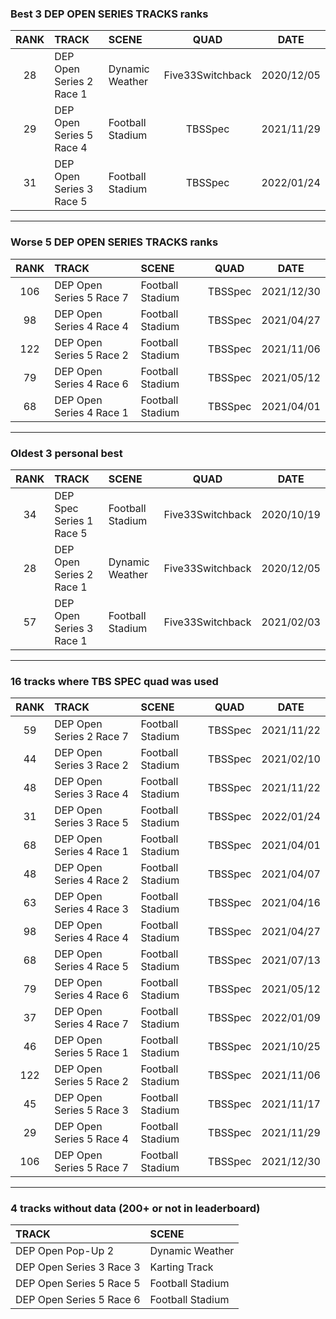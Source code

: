 ### Best 3 DEP OPEN SERIES TRACKS ranks
|RANK|TRACK|SCENE|QUAD|DATE|
|:---:|:---|:---|:---:|:---:|
|28|DEP Open Series 2 Race 1|Dynamic Weather|Five33Switchback|2020/12/05|
|29|DEP Open Series 5 Race 4|Football Stadium|TBSSpec|2021/11/29|
|31|DEP Open Series 3 Race 5|Football Stadium|TBSSpec|2022/01/24|
---
### Worse 5 DEP OPEN SERIES TRACKS ranks
|RANK|TRACK|SCENE|QUAD|DATE|
|:---:|:---|:---|:---:|:---:|
|106|DEP Open Series 5 Race 7|Football Stadium|TBSSpec|2021/12/30|
|98|DEP Open Series 4 Race 4|Football Stadium|TBSSpec|2021/04/27|
|122|DEP Open Series 5 Race 2|Football Stadium|TBSSpec|2021/11/06|
|79|DEP Open Series 4 Race 6|Football Stadium|TBSSpec|2021/05/12|
|68|DEP Open Series 4 Race 1|Football Stadium|TBSSpec|2021/04/01|
---
### Oldest 3 personal best
|RANK|TRACK|SCENE|QUAD|DATE|
|:---:|:---|:---|:---:|:---:|
|34|DEP Spec Series 1 Race 5|Football Stadium|Five33Switchback|2020/10/19|
|28|DEP Open Series 2 Race 1|Dynamic Weather|Five33Switchback|2020/12/05|
|57|DEP Open Series 3 Race 1|Football Stadium|Five33Switchback|2021/02/03|
---
### 16 tracks where TBS SPEC quad was used
|RANK|TRACK|SCENE|QUAD|DATE|
|:---:|:---|:---|:---:|:---:|
|59|DEP Open Series 2 Race 7|Football Stadium|TBSSpec|2021/11/22|
|44|DEP Open Series 3 Race 2|Football Stadium|TBSSpec|2021/02/10|
|48|DEP Open Series 3 Race 4|Football Stadium|TBSSpec|2021/11/22|
|31|DEP Open Series 3 Race 5|Football Stadium|TBSSpec|2022/01/24|
|68|DEP Open Series 4 Race 1|Football Stadium|TBSSpec|2021/04/01|
|48|DEP Open Series 4 Race 2|Football Stadium|TBSSpec|2021/04/07|
|63|DEP Open Series 4 Race 3|Football Stadium|TBSSpec|2021/04/16|
|98|DEP Open Series 4 Race 4|Football Stadium|TBSSpec|2021/04/27|
|68|DEP Open Series 4 Race 5|Football Stadium|TBSSpec|2021/07/13|
|79|DEP Open Series 4 Race 6|Football Stadium|TBSSpec|2021/05/12|
|37|DEP Open Series 4 Race 7|Football Stadium|TBSSpec|2022/01/09|
|46|DEP Open Series 5 Race 1|Football Stadium|TBSSpec|2021/10/25|
|122|DEP Open Series 5 Race 2|Football Stadium|TBSSpec|2021/11/06|
|45|DEP Open Series 5 Race 3|Football Stadium|TBSSpec|2021/11/17|
|29|DEP Open Series 5 Race 4|Football Stadium|TBSSpec|2021/11/29|
|106|DEP Open Series 5 Race 7|Football Stadium|TBSSpec|2021/12/30|
---
### 4 tracks without data (200+ or not in leaderboard)
|TRACK|SCENE|
|:---|:---|
|DEP Open Pop-Up 2|Dynamic Weather|
|DEP Open Series 3 Race 3|Karting Track|
|DEP Open Series 5 Race 5|Football Stadium|
|DEP Open Series 5 Race 6|Football Stadium|
